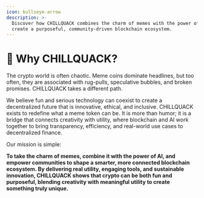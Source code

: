 ```yaml
---
icon: bullseye-arrow
description: >-
  Discover how CHILLQUACK combines the charm of memes with the power of AI to
  create a purposeful, community-driven blockchain ecosystem.
---
```


# 🤔 Why CHILLQUACK?

The crypto world is often chaotic. Meme coins dominate headlines, but too often, they are associated with rug-pulls, speculative bubbles, and broken promises. CHILLQUACK takes a different path.

We believe fun and serious technology can coexist to create a decentralized future that is innovative, ethical, and inclusive. CHILLQUACK exists to redefine what a meme token can be. It is more than humor; it is a bridge that connects creativity with utility, where blockchain and AI work together to bring transparency, efficiency, and real-world use cases to decentralized finance.

Our mission is simple:

**To take the charm of memes, combine it with the power of AI, and empower communities to shape a smarter, more connected blockchain ecosystem. By delivering real utility, engaging tools, and sustainable innovation, CHILLQUACK shows that crypto can be both fun and purposeful, blending creativity with meaningful utility to create something truly unique.**
